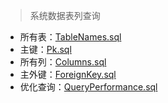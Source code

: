 > 系统数据表列查询

- 所有表：[TableNames.sql](https://github.com/colindcli/CodeGit/blob/master/SqlServer/SystemQuery/TableNames.sql)
- 主键：[Pk.sql](https://github.com/colindcli/CodeGit/blob/master/SqlServer/SystemQuery/Pk.sql)
- 所有列：[Columns.sql](https://github.com/colindcli/CodeGit/blob/master/SqlServer/SystemQuery/Columns.sql)
- 主外键：[ForeignKey.sql](https://github.com/colindcli/CodeGit/blob/master/SqlServer/SystemQuery/ForeignKey.sql)
- 优化查询：[QueryPerformance.sql](https://github.com/colindcli/CodeGit/blob/master/SqlServer/SystemQuery/QueryPerformance.sql)
